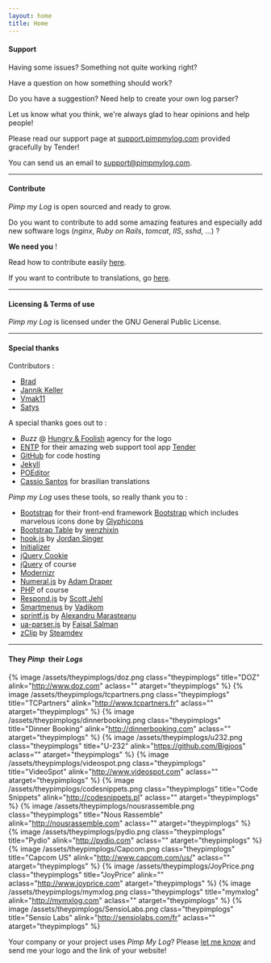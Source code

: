 ```yaml
---
layout: home
title: Home
---
```


#### Support

Having some issues? Something not quite working right?

Have a question on how something should work?

Do you have a suggestion? Need help to create your own log parser?

Let us know what you think, we're always glad to hear opinions and help people!

Please read our support page at [support.pimpmylog.com](http://support.pimpmylog.com) provided gracefully by Tender!

You can send us an email to [support@pimpmylog.com](mailto:support@pimpmylog.com).

---

#### Contribute

*Pimp my Log* is open sourced and ready to grow.

Do you want to contribute to add some amazing features and especially add new software logs (*nginx*, *Ruby on Rails*, *tomcat*, *IIS*, *sshd*, ...) ?

**We need you** !

Read how to contribute easily [here](/developer/).

If you want to contribute to translations, go [here](https://poeditor.com/join/project?hash=b767ddcd3dcd545253717a12d3fabfa1).

---

#### Licensing & Terms of use

*Pimp my Log* is licensed under the GNU General Public License.

---

#### Special thanks

Contributors :

- [Brad](https://github.com/therecluse26)
- [Jannik Keller](https://github.com/jannikkeller)
- [Vmak11](https://github.com/Vmak11)
- [Satys](https://github.com/Satys)

A special thanks goes out to :

* *Buzz* @ [Hungry & Foolish](http://www.hungryandfoolish.paris) agency for the logo
* [ENTP](http://entp.com/) for their amazing web support tool app [Tender](http://tenderapp.com/)
* [GitHub](http://github.com) for code hosting
* [Jekyll](http://jekyllrb.com)
* [POEditor](http://poeditor.com)
* [Cassio Santos](http://www.cassiosantos.com) for brasilian translations

*Pimp my Log* uses these tools, so really thank you to :

* [Bootstrap](https://github.com/twbs?tab=members) for their front-end framework [Bootstrap](http://getbootstrap.com/) which includes marvelous icons done by [Glyphicons](http://glyphicons.com/)
* [Bootstrap Table](http://wenzhixin.net.cn/p/bootstrap-table/docs/examples.html) by [wenzhixin](http://wenzhixin.net.cn)
* [hook.js](http://usehook.com/) by [Jordan Singer](https://github.com/jordansinger)
* [Initializer](http://www.initializr.com/)
* [jQuery Cookie](https://github.com/carhartl/jquery-cookie)
* [jQuery](http://jquery.com/) of course
* [Modernizr](http://modernizr.com/)
* [Numeral.js](http://numeraljs.com/) by [Adam Draper](https://github.com/adamwdraper)
* [PHP](http://www.php.net) of course
* [Respond.js](https://github.com/scottjehl/Respond) by [Scott Jehl](http://scottjehl.com)
* [Smartmenus](http://www.smartmenus.org) by [Vadikom](http://vadikom.com)
* [sprintf.js](https://github.com/alexei/sprintf.js) by [Alexandru Marasteanu](http://alexei.ro/)
* [ua-parser.js](http://faisalman.github.io/ua-parser-js/) by [Faisal Salman](https://github.com/faisalman)
* [zClip](http://www.steamdev.com/zclip/) by [Steamdev](http://www.steamdev.com)

---

#### They *Pimp*&nbsp;&nbsp;their *Logs*

{% image /assets/theypimplogs/doz.png class="theypimplogs" title="DOZ" alink="http://www.doz.com" aclass="" atarget="theypimplogs" %}
{% image /assets/theypimplogs/tcpartners.png class="theypimplogs" title="TCPartners" alink="http://www.tcpartners.fr" aclass="" atarget="theypimplogs" %}
{% image /assets/theypimplogs/dinnerbooking.png class="theypimplogs" title="Dinner Booking" alink="http://dinnerbooking.com" aclass="" atarget="theypimplogs" %}
{% image /assets/theypimplogs/u232.png class="theypimplogs" title="U-232" alink="https://github.com/Bigjoos" aclass="" atarget="theypimplogs" %}
{% image /assets/theypimplogs/videospot.png class="theypimplogs" title="VideoSpot" alink="http://www.videospot.com" aclass="" atarget="theypimplogs" %}
{% image /assets/theypimplogs/codesnippets.png class="theypimplogs" title="Code Snippets" alink="http://codesnippets.pl" aclass="" atarget="theypimplogs" %}
{% image /assets/theypimplogs/nousrassemble.png class="theypimplogs" title="Nous Rassemble" alink="http://nousrassemble.com" aclass="" atarget="theypimplogs" %}
{% image /assets/theypimplogs/pydio.png class="theypimplogs" title="Pydio" alink="http://pydio.com" aclass="" atarget="theypimplogs" %}
{% image /assets/theypimplogs/Capcom.png class="theypimplogs" title="Capcom US" alink="http://www.capcom.com/us/" aclass="" atarget="theypimplogs" %}
{% image /assets/theypimplogs/JoyPrice.png class="theypimplogs" title="JoyPrice" alink="" aclass="http://www.joyprice.com" atarget="theypimplogs" %}
{% image /assets/theypimplogs/mymxlog.png class="theypimplogs" title="mymxlog" alink="http://mymxlog.com" aclass="" atarget="theypimplogs" %}
{% image /assets/theypimplogs/SensioLabs.png class="theypimplogs" title="Sensio Labs" alink="http://sensiolabs.com/fr" aclass="" atarget="theypimplogs" %}


Your company or your project uses *Pimp My Log*? Please [let me know](http://support.pimpmylog.com/discussion/new) and send me your logo and the link of your website!



